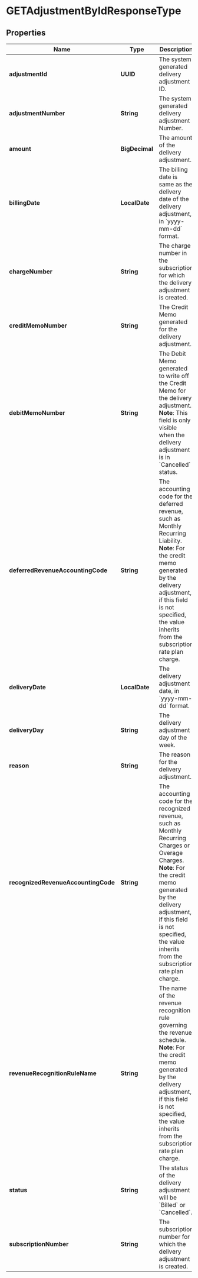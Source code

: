 

# GETAdjustmentByIdResponseType


## Properties

| Name | Type | Description | Notes |
|------------ | ------------- | ------------- | -------------|
|**adjustmentId** | **UUID** | The system generated delivery adjustment ID.  |  [optional] |
|**adjustmentNumber** | **String** | The system generated delivery adjustment Number.  |  [optional] |
|**amount** | **BigDecimal** | The amount of the delivery adjustment.  |  [optional] |
|**billingDate** | **LocalDate** | The billing date is same as the delivery date of the delivery adjustment, in &#x60;yyyy-mm-dd&#x60; format.  |  [optional] |
|**chargeNumber** | **String** | The charge number in the subscription for which the delivery adjustment is created.  |  [optional] |
|**creditMemoNumber** | **String** | The Credit Memo generated for the delivery adjustment.  |  [optional] |
|**debitMemoNumber** | **String** | The Debit Memo generated to write off the Credit Memo for the delivery adjustment.      **Note**: This field is only visible when the delivery adjustment is in &#x60;Cancelled&#x60; status.  |  [optional] |
|**deferredRevenueAccountingCode** | **String** | The accounting code for the deferred revenue, such as Monthly Recurring Liability.   **Note**: For the credit memo generated by the delivery adjustment, if this field is not specified, the value inherits from the subscription rate plan charge.  |  [optional] |
|**deliveryDate** | **LocalDate** | The delivery adjustment date, in &#x60;yyyy-mm-dd&#x60; format.  |  [optional] |
|**deliveryDay** | **String** | The delivery adjustment day of the week.  |  [optional] |
|**reason** | **String** | The reason for the delivery adjustment.  |  [optional] |
|**recognizedRevenueAccountingCode** | **String** | The accounting code for the recognized revenue, such as Monthly Recurring Charges or Overage Charges.  **Note**: For the credit memo generated by the delivery adjustment, if this field is not specified, the value inherits from the subscription rate plan charge.  |  [optional] |
|**revenueRecognitionRuleName** | **String** | The name of the revenue recognition rule governing the revenue schedule.  **Note**: For the credit memo generated by the delivery adjustment, if this field is not specified, the value inherits from the subscription rate plan charge.  |  [optional] |
|**status** | **String** | The status of the delivery adjustment will be &#x60;Billed&#x60; or &#x60;Cancelled&#x60;.                 |  [optional] |
|**subscriptionNumber** | **String** | The subscription number for which the delivery adjustment is created.  |  [optional] |



